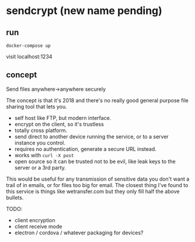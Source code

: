 # sendcrypt (new name pending)

## run

```
docker-compose up
```

visit localhost:1234

## concept

Send files anywhere->anywhere securely

The concept is that it's 2018 and there's no really good general purpose file sharing tool that lets you.

  * self host like FTP, but modern interface.
  * encrypt on the client, so it's trustless
  * totally cross platform.
  * send direct to another device running the service, or to a server instance you control.
  * requires no authentication, generate a secure URL instead.
  * works with `curl -X post`
  * open source so it can be trusted not to be evil, like leak keys to the server or a 3rd party.

This would be useful for any transmission of sensitive data you don't want a trail of in emails, or for files too big for email. The closest thing I've found to this service is things like wetransfer.com but they only fill half the above bullets.

TODO: 
  - client encryption
  - client receive mode
  - electron / cordova / whatever packaging for devices?
